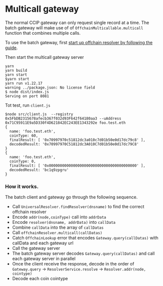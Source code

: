 # Multicall gateway

The normal CCIP gateway can only request single record at a time.
The batch gateway will make use of of `OffchainMulticallable.multicall` function that combines multiple calls.

To use the batch gateway, first [start up offchain resolver by following the guide](https://github.com/ensdomains/offchain-resolver#trying-it-out).

Then start the multicall gateway server

```
yarn
yarn build
yarn start
$yarn start
yarn run v1.22.17
warning ../package.json: No license field
$ node dist/index.js
Serving on port 8081
```

Tot test, run `client.js`

```
$node src/client.js  --registry 0x5FbDB2315678afecb367f032d93F642f64180aa3 --uAddress 0x71C95911E9a5D330f4D621842EC243EE1343292e foo.test.eth
{
  name: 'foo.test.eth',
  coinType: 60,
  finalResult: [ '0x70997970c51812dc3a010c7d01b50e0d17dc79c8' ],
  decodedResult: '0x70997970C51812dc3A010C7d01b50e0d17dc79C8'
}
{
  name: 'foo.test.eth',
  coinType: 0,
  finalResult: [ '0x0000000000000000000000000000000000000000' ],
  decodedResult: 'bc1q9zpgru'
}
```

### How it works.

The batch client and gateway go through the following sequence.

- Call `UniversalResolver.findResolver(dnsname)` to find the correct offchain resolver
- Encode `addr(node,coinType)` call into `addrData`
- Encode `resolver(dnsname, addrData)` into `callData`
- Combine `callData` into the array of `callDatas`
- Call `offchainResolver.multicall(callDatas)`
- Catch `OffchainLookup` error that encodes `Gateway.query(callDatas)` with callData and each gateway url
- Call the gateway server
- The batch gateway server decodes `Gateway.query(callDatas)` and call each gateway server in parallel
- Once the client receive the response, decode in the order of `Gateway.query` -> `ResolverService.resolve` -> `Resolver.addr(node, cointype)`
- Decode each coin cointype
